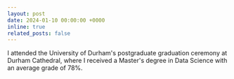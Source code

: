 ```yaml
---
layout: post
date: 2024-01-10 00:00:00 +0000 
inline: true
related_posts: false
---
```

I attended the University of Durham's postgraduate graduation ceremony at Durham Cathedral, where I received a Master's degree in Data Science with an average grade of 78%.



